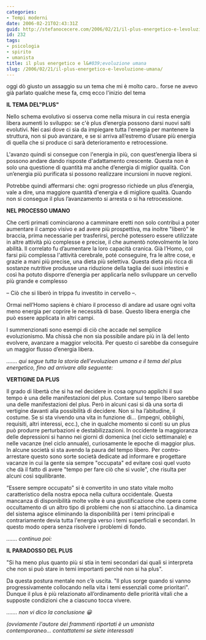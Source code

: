 ```yaml
---
categories:
- Tempi moderni
date: 2006-02-21T02:43:31Z
guid: http://stefanocecere.com/2006/02/21/il-plus-energetico-e-levoluzione-umana/
id: 232
tags:
- psicologia
- spirito
- umanista
title: il plus energetico e l&#039;evoluzione umana
slug: /2006/02/21/il-plus-energetico-e-levoluzione-umana/
---
```


<img src='/wp-content/7332.jpg' alt='' align='left' />oggi dò giusto un assaggio su un tema che mi è molto caro.. forse ne avevo già parlato qualche mese fa, cmq ecco l'inizio del tema

**IL TEMA DEL"PLUS"**

Nello schema evolutivo si osserva come nella misura in cui resta energia libera aumenti lo sviluppo: se c'è plus d’energia possono darsi nuovi salti evolutivi. Nei casi dove ci sia da impiegare tutta l'energia per mantenere la struttura, non si può avanzare, e se si arriva all’estremo d’usare più energia di quella che si produce ci sarà deterioramento e retrocessione.

L'avanzo quindi si consegue con l'energia in più, con quest’energia libera si possono andare dando risposte d'adattamento crescente. Questa non è solo una questione di quantità ma anche d’energia di miglior qualità. Con un’energia più purificata si possono realizzare incursioni in nuove regioni.

Potrebbe quindi affermarsi che: ogni progresso richiede un plus d’energia, vale a dire, una maggiore quantità d'energia e di migliore qualità. Quando non si consegue il plus l’avanzamento si arresta o si ha retrocessione.

**NEL PROCESSO UMANO** 

Che certi primati cominciarono a camminare eretti non solo contribuì a poter aumentare il campo visivo e ad avere più prospettiva, ma inoltre "liberò" le braccia, prima necessarie per trasferirsi, perché potessero essere utilizzate in altre attività più complesse e precise, il che aumentò notevolmente le loro abilità. Il correlato fu d’aumentare la loro capacità cranica. Già l’Homo, col farsi più complessa l'attività cerebrale, poté conseguire, fra le altre cose, e grazie a mani più precise, una dieta più selettiva. Questa dieta più ricca di sostanze nutritive produsse una riduzione della taglia dei suoi intestini e così ha potuto disporre d’energia per applicarla nello sviluppare un cervello più grande e complesso
  
– Ciò che si liberò in trippa fu investito in cervello –.
  
Ormai nell’Homo sapiens è chiaro il processo di andare ad usare ogni volta meno energia per coprire le necessità di base. Questo libera energia che può essere applicata in altri campi.
  
I summenzionati sono esempi di ciò che accade nel semplice evoluzionismo. Ma chissà che non sia possibile andare più in là del lento evolvere, avanzare a maggior velocità. Per questo ci sarebbe da conseguire un maggior flusso d’energia libera.

_……. qui segue tutta la storia dell'evoluzioen umana e il tema del plus energetico, fino ad arrivare alla seguente:_

**VERTIGINE DA PLUS**

Il grado di libertà che si ha nel decidere in cosa ognuno applichi il suo tempo è una delle manifestazioni del plus. Contare sul tempo libero sarebbe una delle manifestazioni del plus. Però in alcuni casi si dà una sorta di vertigine davanti alla possibilità di decidere. Non si ha l’abitudine, il costume. Se si sta vivendo una vita in funzione di… (impegni, obblighi, requisiti, altri interessi, ecc.), che in qualche momento si conti su un plus può produrre perturbazioni e destabilizzazioni. In occidente la maggioranza delle depressioni si hanno nei giorni di domenica (nel ciclo settimanale) e nelle vacanze (nel ciclo annuale), curiosamente le epoche di maggior plus. In alcune società si sta avendo la paura del tempo libero. Per contro-arrestare questo sono sorte società dedicate ad informare e progettare vacanze in cui la gente sia sempre "occupata" ed evitare così quel vuoto che dà il fatto di avere "tempo per fare ciò che si vuole", che risulta per alcuni così squilibrante.
  
“Essere sempre occupato" si è convertito in uno stato vitale molto caratteristico della nostra epoca nella cultura occidentale. Questa mancanza di disponibilità molte volte è una giustificazione che opera come occultamento di un altro tipo di problemi che non si attacchino. La dinamica del sistema agisce eliminando la disponibilità per i temi principali e contrariamente devia tutta l'energia verso i temi superficiali e secondari. In questo modo opera senza risolvere i problemi di fondo.

_……. continua poi:_

<img src='/wp-content/evoluzione_umana.jpg' alt='' align='left' />**IL PARADOSSO DEL PLUS** 

"Si ha meno plus quanto più si stia in temi secondari dai quali si interpreta che non si può stare in temi importanti perché non si ha plus".
  
Da questa postura mentale non c’è uscita. "Il plus sorge quando si vanno progressivamente collocando nella vita i temi essenziali come prioritari". Dunque il plus è più relazionato all’ordinamento delle priorità vitali che a supposte condizioni che a ciascuno tocca vivere.

_……. non vi dico la conclusione 😀_

_(ovviamente l'autore dei frammenti riportati è un umanista contemporaneo… contattatemi se siete interessati_